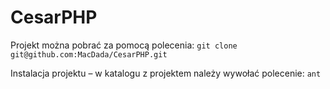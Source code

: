 CesarPHP
========

Projekt można pobrać za pomocą polecenia:
`git clone git@github.com:MacDada/CesarPHP.git`

Instalacja projektu – w katalogu z projektem należy wywołać polecenie:
`ant`